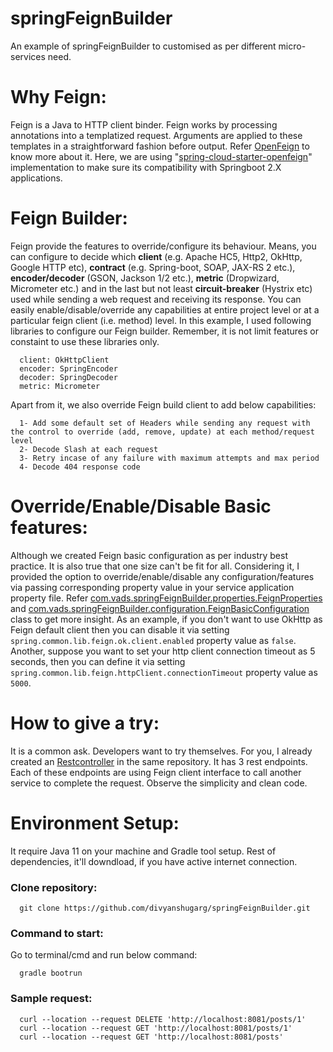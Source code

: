 # springFeignBuilder
An example of springFeignBuilder to customised as per different micro-services need.

# Why Feign:
Feign is a Java to HTTP client binder. Feign works by processing annotations into a templatized request. Arguments are applied to these templates in a straightforward fashion before output. Refer [OpenFeign](https://github.com/OpenFeign/feign) to know more about it. 
Here, we are using "[spring-cloud-starter-openfeign](https://github.com/spring-cloud/spring-cloud-openfeign)" implementation to make sure its compatibility with Springboot 2.X applications.

# Feign Builder:
Feign provide the features to override/configure its behaviour. Means, you can configure to decide which **client** (e.g. Apache HC5, Http2, OkHttp, Google HTTP etc), **contract** (e.g. Spring-boot, SOAP, JAX-RS 2 etc.), **encoder/decoder** (GSON, Jackson 1/2 etc.), **metric** (Dropwizard, Micrometer etc.) and in the last but not least **circuit-breaker** (Hystrix etc) used while sending a web request and receiving its response. You can easily enable/disable/override any capabilities at entire project level or at a particular feign client (i.e. method) level.
In this example, I used following libraries to configure our Feign builder. Remember, it is not limit features or constaint to use these libraries only.
```
  client: OkHttpClient
  encoder: SpringEncoder
  decoder: SpringDecoder
  metric: Micrometer
```
Apart from it, we also override Feign build client to add below capabilities:
```
  1- Add some default set of Headers while sending any request with the control to override (add, remove, update) at each method/request level
  2- Decode Slash at each request
  3- Retry incase of any failure with maximum attempts and max period
  4- Decode 404 response code
```
# Override/Enable/Disable Basic features: 
Although we created Feign basic configuration as per industry best practice. It is also true that one size can't be fit for all. Considering it, I provided the option to override/enable/disable any configuration/features via passing corresponding property value in your service application property file. Refer [com.vads.springFeignBuilder.properties.FeignProperties](https://github.com/divyanshugarg/springFeignBuilder/blob/main/src/main/java/com/vads/springFeignBuilder/properties/FeignProperties.java) and [com.vads.springFeignBuilder.configuration.FeignBasicConfiguration](https://github.com/divyanshugarg/springFeignBuilder/blob/main/src/main/java/com/vads/springFeignBuilder/configuration/FeignBasicConfiguration.java) class to get more insight. 
As an example, if you don't want to use OkHttp as Feign default client then you can disable it via setting `spring.common.lib.feign.ok.client.enabled` property value as `false`. Another, suppose you want to set your http client connection timeout as 5 seconds, then you can define it via setting `spring.common.lib.feign.httpClient.connectionTimeout` property value as `5000`.

# How to give a try:
It is a common ask. Developers want to try themselves. For you, I already created an [Restcontroller](https://github.com/divyanshugarg/springFeignBuilder/blob/main/src/main/java/com/vads/springFeignBuilder/controller/PostController.java) in the same repository. It has 3 rest endpoints. Each of these endpoints are using Feign client interface to call another service to complete the request. Observe the simplicity and clean code.

# Environment Setup:
It require Java 11 on your machine and Gradle tool setup. Rest of dependencies, it'll downdload, if you have active internet connection. 

  ### Clone repository:
  ```
    git clone https://github.com/divyanshugarg/springFeignBuilder.git
  ```
  ### Command to start:
  Go to terminal/cmd and run below command:
  ```
    gradle bootrun
  ```

  ### Sample request:
  ```
    curl --location --request DELETE 'http://localhost:8081/posts/1'
    curl --location --request GET 'http://localhost:8081/posts/1'
    curl --location --request GET 'http://localhost:8081/posts'
  ```


